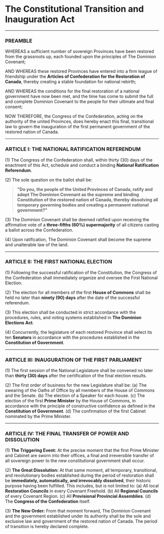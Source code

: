 # The Constitutional Transition and Inauguration Act

---

### PREAMBLE

WHEREAS a sufficient number of sovereign Provinces have been restored from the grassroots up, each founded upon the principles of The Dominion Covenant;

AND WHEREAS these restored Provinces have entered into a firm league of friendship under the **Articles of Confederation for the Restoration of Canada**, thereby creating a stable foundation for national rebirth;

AND WHEREAS the conditions for the final restoration of a national government have now been met, and the time has come to submit the full and complete Dominion Covenant to the people for their ultimate and final consent;

NOW THEREFORE, the Congress of the Confederation, acting on the authority of the united Provinces, does hereby enact this final, transitional law to govern the inauguration of the first permanent government of the restored nation of Canada.

---

### ARTICLE I: THE NATIONAL RATIFICATION REFERENDUM

(1) The Congress of the Confederation shall, within thirty (30) days of the enactment of this Act, schedule and conduct a binding **National Ratification Referendum**.

(2) The sole question on the ballot shall be:
> **"Do you, the people of the United Provinces of Canada, ratify and adopt The Dominion Covenant as the supreme and binding Constitution of the restored nation of Canada, thereby dissolving all temporary governing bodies and creating a permanent national government?"**

(3) The Dominion Covenant shall be deemed ratified upon receiving the affirmative vote of a **three-fifths (60%) supermajority** of all citizens casting a ballot across the Confederation.

(4) Upon ratification, The Dominion Covenant shall become the supreme and unalterable law of the land.

---

### ARTICLE II: THE FIRST NATIONAL ELECTION

(1) Following the successful ratification of the Constitution, the Congress of the Confederation shall immediately organize and oversee the First National Election.

(2) The election for all members of the first **House of Commons** shall be held no later than **ninety (90) days** after the date of the successful referendum.

(3) This election shall be conducted in strict accordance with the procedures, rules, and voting systems established in **The Dominion Elections Act**.

(4) Concurrently, the legislature of each restored Province shall select its ten **Senators** in accordance with the procedures established in the **Constitution of Government**.

---

### ARTICLE III: INAUGURATION OF THE FIRST PARLIAMENT

(1) The first session of the National Legislature shall be convened no later than **thirty (30) days** after the certification of the final election results.

(2) The first order of business for the new Legislature shall be:
    (a) The swearing of the Oaths of Office by all members of the House of Commons and the Senate.
    (b) The election of a Speaker for each house.
    (c) The election of the first **Prime Minister** by the House of Commons, in accordance with the principle of constructive confidence as defined in the **Constitution of Government**.
    (d) The confirmation of the first Cabinet nominated by the Prime Minister.

---

### ARTICLE IV: THE FINAL TRANSFER OF POWER AND DISSOLUTION

(1) **The Triggering Event:** At the precise moment that the first Prime Minister and Cabinet are sworn into their offices, a final and irreversible transfer of all sovereign power to the new constitutional government shall occur.

(2) **The Great Dissolution:** At that same moment, all temporary, transitional, and revolutionary bodies established during the period of restoration shall be **immediately, automatically, and irrevocably dissolved**, their historic purpose having been fulfilled. This includes, but is not limited to:
    (a) All local **Restoration Councils** in every Covenant Freehold.
    (b) All **Regional Councils** of every Covenant Region.
    (c) All **Provisional Provincial Assemblies**.
    (d) The **Congress of the Confederation** itself.

(3) **The New Order:** From that moment forward, The Dominion Covenant and the government established under its authority shall be the sole and exclusive law and government of the restored nation of Canada. The period of transition is hereby declared complete.